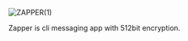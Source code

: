 
![ZAPPER(1)](https://github.com/user-attachments/assets/02a69a47-c001-409c-8781-2dbcfb82801c)

Zapper is cli messaging app with 512bit encryption. 
